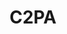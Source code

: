 ---
git: https://github.com/c2pa-org
logohandle: c2pa
sort: c2pa
title: C2PA
website: https://c2pa.org/
---